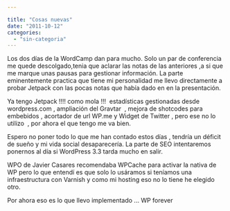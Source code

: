 ```yaml
---

title: "Cosas nuevas"
date: "2011-10-12"
categories: 
  - "sin-categoria"
---
```


Los dos días de la WordCamp dan para mucho. Solo un par de conferencia me quede descolgado,tenia que aclarar las notas de las anteriores ,a si que me marque unas pausas para gestionar información. La parte eminentemente practica que tiene mi personalidad me llevo directamente a probar Jetpack con las pocas notas que había dado en en la presentación.

Ya tengo Jetpack !!!! como mola !!!  estadísticas gestionadas desde wordpress.com , ampliación del Gravtar  , mejora de shotcodes para embebidos , acortador de url WP.me y Widget de Twitter , pero ese no lo utilizo  , por ahora el que tengo me va bien.

Espero no poner todo lo que me han contado estos días , tendría un déficit de sueño y mi vida social desaparecería. La parte de SEO intentaremos ponernos al día si WordPress 3.3 tarda mucho en salir.

WPO de Javier Casares recomendaba WPCache para activar la nativa de WP pero lo que entendí es que solo lo usáramos si teníamos una infraestructura con Varnish y como mi hosting eso no lo tiene he elegido otro.

Por ahora eso es lo que llevo implementado ... WP forever
